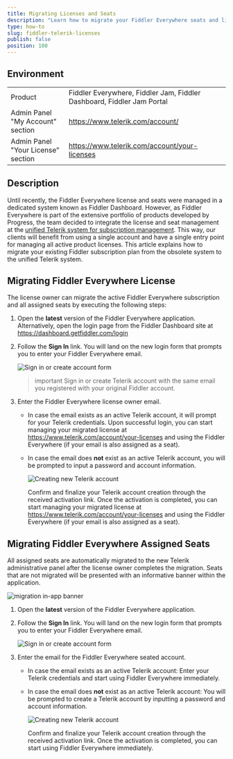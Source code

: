 ```yaml
---
title: Migrating Licenses and Seats
description: "Learn how to migrate your Fiddler Everywhere seats and licenses from the obsolete Fiddler dashboard site to the Telerik administrative panel."
type: how-to
slug: fiddler-telerik-licenses
publish: false
position: 100
---
```



## Environment

|   |   |
|---|---|
| Product | Fiddler Everywhere, Fiddler Jam, Fiddler Dashboard, Fiddler Jam Portal |
| Admin Panel "My Account" section | https://www.telerik.com/account/ |
| Admin Panel "Your License" section | https://www.telerik.com/account/your-licenses |

## Description


Until recently, the Fiddler Everywhere license and seats were managed in a dedicated system known as Fiddler Dashboard. However, as Fiddler Everywhere is part of the extensive portfolio of products developed by Progress, the team decided to integrate the license and seat management at the [unified Telerik system for subscription management](https://www.telerik.com/account/). This way, our clients will benefit from using a single account and have a single entry point for managing all active product licenses. This article explains how to migrate your existing Fiddler subscription plan from the obsolete system to the unified Telerik system.


## Migrating Fiddler Everywhere License

The license owner can migrate the active Fiddler Everywhere subscription and all assigned seats by executing the following steps:

1. Open the **latest** version of the Fiddler Everywhere application. Alternatively, open the login page from the Fiddler Dashboard site at https://dashboard.getfiddler.com/login 

1. Follow the **Sign In** link. You will land on the new login form that prompts you to enter your Fiddler Everywhere email.

    ![Sign in or create account form](./images/migrate/migration_steps_signin_or_create_001.png)

    >important Sign in or create Telerik account with the same email you registered with your original Fiddler account.

1. Enter the Fiddler Everywhere license owner email.

    * In case the email exists as an active Telerik account, it will prompt for your Telerik credentials. Upon successful login, you can start managing your migrated license at https://www.telerik.com/account/your-licenses and using the Fiddler Everywhere (if your email is also assigned as a seat).

    * In case the email does **not** exist as an active Telerik account, you will be prompted to input a password and account information. 

        ![Creating new Telerik account](./images/migrate/migration_steps_login_003_create_account.png)

        Confirm and finalize your Telerik account creation through the received activation link. Once the activation is completed, you can start managing your migrated license at https://www.telerik.com/account/your-licenses and using the Fiddler Everywhere (if your email is also assigned as a seat).


## Migrating Fiddler Everywhere Assigned Seats

All assigned seats are automatically migrated to the new Telerik administrative panel after the license owner completes the migration. Seats that are not migrated will be presented with an informative banner within the application.

![migration in-app banner](./images/migrate/migration_banner.png)

1. Open the **latest** version of the Fiddler Everywhere application.

1. Follow the **Sign In** link. You will land on the new login form that prompts you to enter your Fiddler Everywhere email.

    ![Sign in or create account form](./images/migrate/migration_steps_signin_or_create_001.png)

1. Enter the email for the Fiddler Everywhere seated account.

    * In case the email exists as an active Telerik account: Enter your Telerik credentials and start using Fiddler Everywhere immediately.

    * In case the email does **not** exist as an active Telerik account: You will be prompted to create a Telerik account by inputting a password and account information. 

        ![Creating new Telerik account](./images/migrate/migration_steps_login_003_create_account.png)

        Confirm and finalize your Telerik account creation through the received activation link. Once the activation is completed, you can start using Fiddler Everywhere immediately.
